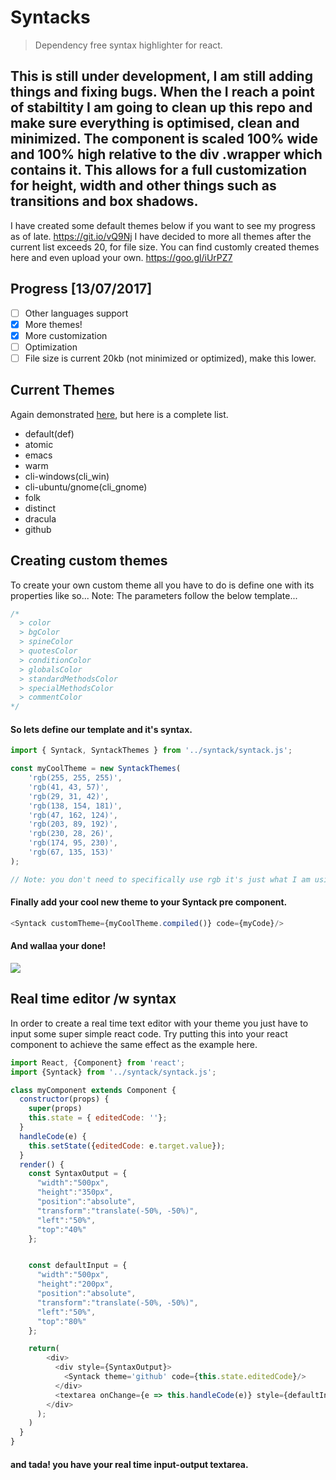 # Syntacks
> Dependency free syntax highlighter for react.

This is still under development, I am still adding things and fixing bugs. When the I reach a point of stabiltity I am going to clean up this repo and make sure everything is optimised, clean and minimized. The component is scaled 100% wide and 100% high relative to the div .wrapper which contains it. This allows for a full customization for height, width and other things such as transitions and box shadows.
---
I have created some default themes below if you want to see my progress as of late.
https://git.io/vQ9Nj
I have decided to more all themes after the current list exceeds 20, for file size.
You can find customly created themes here and even upload your own.
https://goo.gl/iUrPZ7

## Progress [13/07/2017]
- [ ] Other languages support
- [X] More themes!
- [X] More customization
- [ ] Optimization
- [ ] File size is current 20kb (not minimized or optimized), make this lower.

## Current Themes
Again demonstrated <a href='https://git.io/vQ9Nj'>here</a>, but here is a complete list.
- default(def)
- atomic
- emacs
- warm
- cli-windows(cli_win)
- cli-ubuntu/gnome(cli_gnome)
- folk
- distinct
- dracula
- github

## Creating custom themes
To create your own custom theme all you have to do is define one with its properties like so...
Note: The parameters follow the below template...
```javascript
/*
  > color
  > bgColor
  > spineColor
  > quotesColor
  > conditionColor
  > globalsColor
  > standardMethodsColor
  > specialMethodsColor
  > commentColor
*/
```

#### So lets define our template and it's syntax.

```javascript
import { Syntack, SyntackThemes } from '../syntack/syntack.js';

const myCoolTheme = new SyntackThemes(
	'rgb(255, 255, 255)',
	'rgb(41, 43, 57)',
	'rgb(29, 31, 42)',
	'rgb(138, 154, 181)',
	'rgb(47, 162, 124)',
	'rgb(203, 89, 192)',
	'rgb(230, 28, 26)',
	'rgb(174, 95, 230)',
	'rgb(67, 135, 153)'
);

// Note: you don't need to specifically use rgb it's just what I am using in this example.
```

#### Finally add your cool new theme to your Syntack pre component.
```javascript
<Syntack customTheme={myCoolTheme.compiled()} code={myCode}/>
```

#### And wallaa your done!
<img src='http://i.imgur.com/aY0qpH4.png'/>


## Real time editor /w syntax
In order to create a real time text editor with your theme you just have to input some super simple react code.
Try putting this into your react component to achieve the same effect as the example <a src='http://git.io/nQ9Nj'>here.</a>

```javascript
import React, {Component} from 'react';
import {Syntack} from '../syntack/syntack.js';

class myComponent extends Component {
  constructor(props) {
    super(props)
    this.state = { editedCode: ''};
  }
  handleCode(e) {
    this.setState({editedCode: e.target.value});
  }
  render() {
    const SyntaxOutput = {
      "width":"500px",
      "height":"350px",
      "position":"absolute",
      "transform":"translate(-50%, -50%)",
      "left":"50%",
      "top":"40%"
    };


    const defaultInput = {
      "width":"500px",
      "height":"200px",
      "position":"absolute",
      "transform":"translate(-50%, -50%)",
      "left":"50%",
      "top":"80%"
    };

    return(
        <div>
          <div style={SyntaxOutput}>
            <Syntack theme='github' code={this.state.editedCode}/>
          </div>
          <textarea onChange={e => this.handleCode(e)} style={defaultInput} />
        </div>
      );
    )
  }
}
```

#### and tada! you have your real time input-output textarea.
